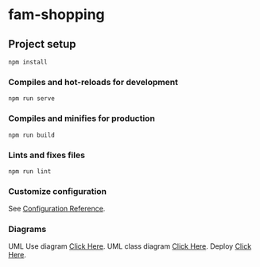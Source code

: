 # fam-shopping

## Project setup
```
npm install
```

### Compiles and hot-reloads for development
```
npm run serve
```

### Compiles and minifies for production
```
npm run build
```

### Lints and fixes files
```
npm run lint
```

### Customize configuration
See [Configuration Reference](https://cli.vuejs.org/config/).

### Diagrams
UML Use diagram [Click Here](https://lucid.app/documents/view/ca280b87-a5fe-4f2d-a9dc-ff632055f834).
UML class diagram [Click Here](https://lucid.app/lucidchart/b3d0fddc-207f-4357-b76a-1c9f06ba6b2f/view?page=HWEp-vi-RSFO#).
Deploy [Click Here](https://famshopping.netlify.app).
